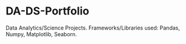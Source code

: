 # DA-DS-Portfolio
Data Analytics/Science Projects.
Frameworks/Libraries used:
Pandas, Numpy, Matplotlib, Seaborn.
